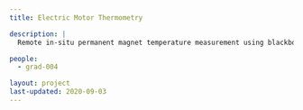 ```yaml
---
title: Electric Motor Thermometry

description: |
  Remote in-situ permanent magnet temperature measurement using blackbody radiation

people:
  - grad-004

layout: project
last-updated: 2020-09-03
---
```


